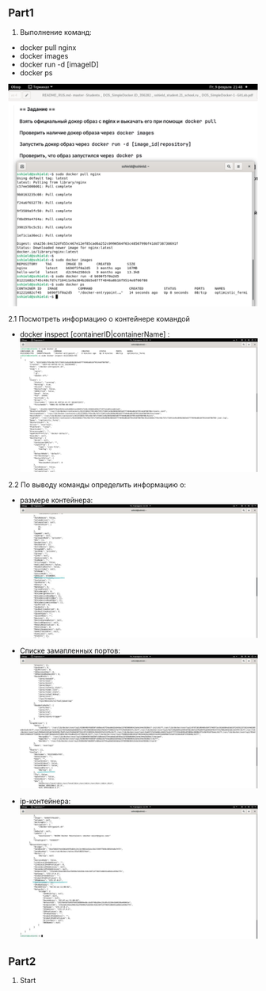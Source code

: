 ## Part1
1. Выполнение команд:
- docker pull nginx
- docker images
- docker run -d [imageID]
- docker ps 

![pull image run ps](./screens/docker_pull_nginx.png)

2.1 Посмотреть информацию о контейнере командой
- docker inspect [containerID|containerName] :
![docker inspect $containerID](./screens/inspect_1.png)

2.2 По выводу команды определить информацию о:
- размере контейнера:
![docker inspect $containerID](./screens/inspect_2.jpeg)

- Списке замапленных портов:
![docker inspect $containerID](./screens/inspect_3.jpeg)

- ip-контейнера:
![docker inspect $containerID](./screens/inspect_4.jpeg)


## Part2
1. Start

